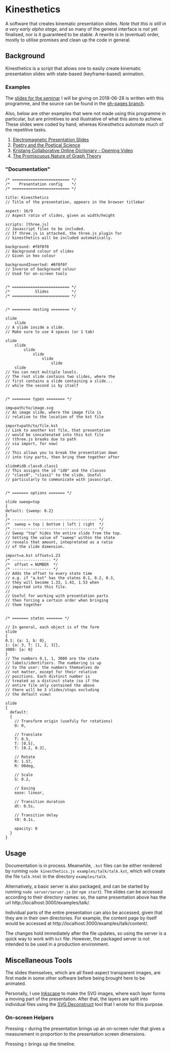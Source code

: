 # Kinesthetics
A software that creates kinematic presentation slides.
_Note that this is still in a very early alpha stage_,
and so many of the general interface is not yet finalised, nor is it
guaranteed to be stable. A rewrite is in (eventual) order, mostly to utilise
promises and clean up the code in general.

## Background
Kinesthetics is a script that allows one to easily create kinematic
presentation slides with state-based (keyframe-based) animation.

### Examples

The [slides for the seminar](https://lit3nitride.github.io/kinesthetics/talk/)
I will be giving on 2018-06-28 is written with this programme,
and the source can be found in the
[gh-pages branch](https://github.com/Lit3Nitride/kinesthetics/tree/gh-pages).

Also, below are other examples that were not made using this programme in
particular, but are primitives to and illustrative of what this aims to
achieve. These slides were coded by hand, whereas Kinesthetics automate
much of the repetitive tasks.
1. [Electromagnetic Presentation Slides](https://zaw.li/!/em)
2. [Poetry and the Poetical Science](https://zaw.li/!/creative)
3. [Kristang Collaborative Online Dictionary - Opening Video](https://festa.2017.kristang.com/a/)
4. [The Promiscuous Nature of Graph Theory](https://zaw.li/!/scicom)

### "Documentation"
```
/* ========================= */
/*    Presentation config    */
/* ========================= */

title: Kinesthetics
// Title of the presentation, appears in the browser titlebar

aspect: 16/9
// Aspect ratio of slides, given as width/height

scripts: [three.js]
// Javascript files to be included.
// If three.js is attached, the three.js plugin for
// kinesthetics will be included automatically.

background: #f0f0f0
// Background colour of slides
// Given in hex colour

backgroundInverted: #0f0f0f
// Inverse of background colour
// Used for on-screen tools


/* ========================= */
/*           Slides          */
/* ========================= */


/* ======== nesting ======== */

slide
    slide
// A slide inside a slide.
// Make sure to use 4 spaces (or 1 tab)

slide
    slide
        slide
            slide
                slide
                    slide
    slide
// You can nest multiple levels.
// The root slide contains two slides, where the
// first contains a slide containing a slide...
// while the second is by itself


/* ======== types ======== */

img=path/to/image.svg
// An image slide, where the image file is
// relative to the location of the kst file

import=path/to/file.kst
// Link to another kst file, that presentation
// would be concatenated into this kst file
// (three.js breaks due to path
// via import, for now)
//
// This allows you to break the presentation down
// into tiny parts, then bring them together after

slide#id0.class0.class1
// This assigns the id "id0" and the classes
// "class0", "class1" to the slide. Useful
// particularly to communicate with javascript.


/* ======= options ======= */

slide sweep=top
{
default: {sweep: 0.2}
}
/* ------------------------------------- */
/*  sweep = top | bottom | left | right  */
/* ------------------------------------- */
// Sweep "top" hides the entire slide from the top.
// Setting the value of "sweep" within the state
// reveals that amount, intepretated as a ratio
// of the slide dimension.

import=a.kst offset=1.23
/* ----------------- */
/*  offset = NUMBER  */
/* ----------------- */
// Adds the offset to every state time
// e.g. if "a.kst" has the states 0.1, 0.2, 0.3,
// they will become 1.33, 1.43, 1.53 when
// imported into this file.
//
// Useful for working with presentation parts
// then forcing a certain order when bringing
// them together


/* ======= states ======= */

// In general, each object is of the form
slide
{
0.1: {a: 1, b: 0},
1: {a: 3, T: [1, 2, 3]},
3000: {a: 0}
}
// The numbers 0.1, 1, 3000 are the state
// labels/identifiers. The numbering is up
// to the user: the numbers themselves do
// not matter, except for their relative
// positions. Each distinct number is
// treated as a distinct state (so if the
// entire file only contained the above
// there will be 3 slides/stops excluding
// the default view)

slide
{
  default:
  {
    // Transform origin (usefuly for rotations)
    O: 0,

    // Translate
    T: 0.5,
    T: [0.5],
    T: [0.2, 0.3],

    // Rotate
    R: 1.57,
    R: 90deg,

    // Scale
    S: 0.2,

    // Easing
    ease: linear,

    // Transition duration
    dt: 0.5s,

    // Transition delay
    t0: 0.1s,

    opacity: 0
  }
}
```

## Usage
Documentation is in process. Meanwhile, `.kst` files can be either rendered by
running `node kinesthetics.js examples/talk/talk.kst`, which will create the
file `talk.html` in the directory `examples/talk`.

Alternatively, a basic server is also packaged, and can be started by running
`node server/server.js` (or `npm start`). The slides can be accessed according
to their directory names: so, the same presentation above has the url
http://localhost:3000/examples/talk/.

Individual parts of the entire presentation can also be accessed, given that
they are in their own directories. For example, the content page
by itself would be accessed at http://localhost:3000/examples/talk/content/.

The changes hold immediately after the file updates, so using
the server is a quick way to work with `kst` file. However, the packaged
server is not intended to be used in a production environment.

## Miscellaneous Tools
The slides themselves, which are all fixed-aspect transparent images,
are first made in some other software before
being brought here to be animated.

Personally, I use [Inkscape](https://inkscape.org/) to make the SVG
images, where each layer forms a moving part of the presentation.
After that, the layers are split into individual files using the
[SVG Deconstruct](https://github.com/Lit3Nitride/svg-deconstruct) tool that I
wrote for this purpose.

### On-screen Helpers
Pressing `r` during the presentation brings up an on-screen ruler that
gives a measurement in proportion to the presentation screen dimensions.

Pressing `t` brings up the timeline.
